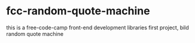 # fcc-random-quote-machine
this is a free-code-camp front-end development libraries first project, bild random quote machine
